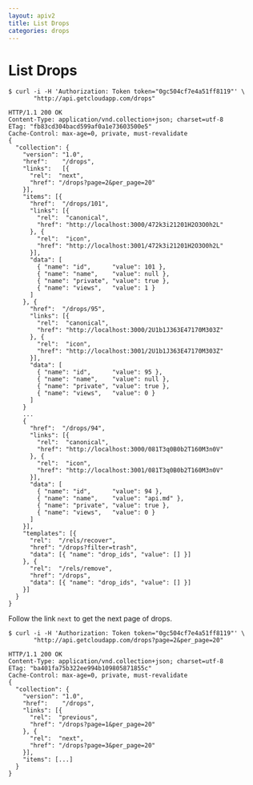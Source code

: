 ```yaml
---
layout: apiv2
title: List Drops
categories: drops
---
```


# List Drops

    $ curl -i -H 'Authorization: Token token="0gc504cf7e4a51ff8119"' \
           "http://api.getcloudapp.com/drops"

    HTTP/1.1 200 OK
    Content-Type: application/vnd.collection+json; charset=utf-8
    ETag: "fb83cd304bacd599af0a1e73603500e5"
    Cache-Control: max-age=0, private, must-revalidate
    {
      "collection": {
        "version": "1.0",
        "href":    "/drops",
        "links":   [{
          "rel":  "next",
          "href": "/drops?page=2&per_page=20"
        }],
        "items": [{
          "href":  "/drops/101",
          "links": [{
            "rel":  "canonical",
            "href": "http://localhost:3000/472k3i21201H2O3O0h2L"
          }, {
            "rel":  "icon",
            "href": "http://localhost:3001/472k3i21201H2O3O0h2L"
          }],
          "data": [
            { "name": "id",      "value": 101 },
            { "name": "name",    "value": null },
            { "name": "private", "value": true },
            { "name": "views",   "value": 1 }
          ]
        }, {
          "href":  "/drops/95",
          "links": [{
            "rel":  "canonical",
            "href": "http://localhost:3000/2U1b1J363E47170M303Z"
          }, {
            "rel":  "icon",
            "href": "http://localhost:3001/2U1b1J363E47170M303Z"
          }],
          "data": [
            { "name": "id",      "value": 95 },
            { "name": "name",    "value": null },
            { "name": "private", "value": true },
            { "name": "views",   "value": 0 }
          ]
        }
        ...
        {
          "href":  "/drops/94",
          "links": [{
            "rel":  "canonical",
            "href": "http://localhost:3000/081T3q0B0b2T160M3n0V"
          }, {
            "rel":  "icon",
            "href": "http://localhost:3001/081T3q0B0b2T160M3n0V"
          }],
          "data": [
            { "name": "id",      "value": 94 },
            { "name": "name",    "value": "api.md" },
            { "name": "private", "value": true },
            { "name": "views",   "value": 0 }
          ]
        }],
        "templates": [{
          "rel":  "/rels/recover",
          "href": "/drops?filter=trash",
          "data": [{ "name": "drop_ids", "value": [] }]
        }, {
          "rel":  "/rels/remove",
          "href": "/drops",
          "data": [{ "name": "drop_ids", "value": [] }]
        }]
      }
    }

Follow the link `next` to get the next page of drops.

    $ curl -i -H 'Authorization: Token token="0gc504cf7e4a51ff8119"' \
           "http://api.getcloudapp.com/drops?page=2&per_page=20"

    HTTP/1.1 200 OK
    Content-Type: application/vnd.collection+json; charset=utf-8
    ETag: "ba401fa75b322ee994b109805871855c"
    Cache-Control: max-age=0, private, must-revalidate
    {
      "collection": {
        "version": "1.0",
        "href":    "/drops",
        "links": [{
          "rel":  "previous",
          "href": "/drops?page=1&per_page=20"
        }, {
          "rel":  "next",
          "href": "/drops?page=3&per_page=20"
        }],
        "items": [...]
      }
    }
